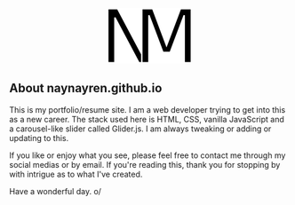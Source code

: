<p align="center">
    <img src="img/logo.png" alt="My Logo" width="153" height="100" />
</p>

## About naynayren.github.io

This is my portfolio/resume site. I am a web developer trying to get into this as a new career. The stack used here is HTML, CSS, vanilla JavaScript and a carousel-like slider called Glider.js. I am always tweaking or adding or updating to this.

If you like or enjoy what you see, please feel free to contact me through my social medias or by email. If you're reading this, thank you for stopping by with intrigue as to what I've created.

Have a wonderful day. o/
